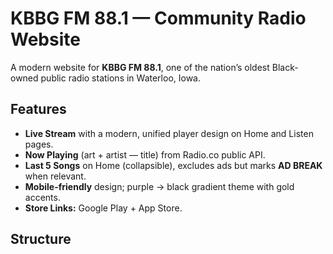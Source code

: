 # KBBG FM 88.1 — Community Radio Website

A modern website for **KBBG FM 88.1**, one of the nation’s oldest Black-owned public radio stations in Waterloo, Iowa.

## Features

- **Live Stream** with a modern, unified player design on Home and Listen pages.
- **Now Playing** (art + artist — title) from Radio.co public API.
- **Last 5 Songs** on Home (collapsible), excludes ads but marks **AD BREAK** when relevant.
- **Mobile-friendly** design; purple → black gradient theme with gold accents.
- **Store Links:** Google Play + App Store.

## Structure

